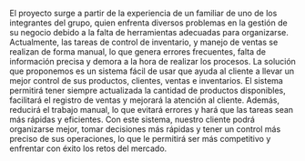 El proyecto surge a partir de la experiencia de un familiar de uno de los integrantes del grupo, quien enfrenta diversos problemas en la gestión de su negocio debido a la falta de herramientas adecuadas para organizarse. Actualmente, las tareas de control de inventario, y manejo de ventas se realizan de forma manual, lo que genera errores frecuentes, falta de información precisa y demora a la hora de realizar los procesos.
La solución que proponemos es un sistema fácil de usar que ayuda al cliente a llevar un mejor control de sus productos, clientes, ventas e inventarios. El sistema permitirá tener siempre actualizada la cantidad de productos disponibles, facilitará el registro de ventas y mejorará la atención al cliente. Además, reducirá el trabajo manual, lo que evitará errores y hará que las tareas sean más rápidas y eficientes.
Con este sistema, nuestro cliente podrá organizarse mejor, tomar decisiones más rápidas y tener un control más preciso de sus operaciones, lo que le permitirá ser más competitivo y enfrentar con éxito los retos del mercado.


